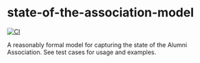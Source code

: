 # state-of-the-association-model

[![CI](https://github.com/JacobsAlumni/state-of-the-association-model/actions/workflows/ci.yml/badge.svg)](https://github.com/JacobsAlumni/state-of-the-association-model/actions/workflows/ci.yml)

A reasonably formal model for capturing the state of the Alumni Association.
See test cases for usage and examples.

